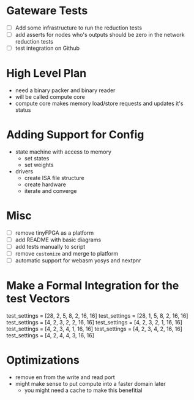 # Gateware Tests
 - [ ] Add some infrastructure to run the reduction tests
 - [ ] add asserts for nodes who's outputs should be zero
in the network reduction tests
 - [ ] test integration on Github

# High Level Plan
 - need a binary packer and binary reader
 - will be called compute core
 - compute core makes memory load/store requests
 and updates it's status

# Adding Support for Config
 - state machine with access to memory
   - set states
   - set weights
 - drivers
   - create ISA file structure
   - create hardware
   - iterate and converge

# Misc
 - [ ] remove tinyFPGA as a platform
 - [ ] add README with basic diagrams
 - [ ] add tests manually to script
 - [ ] remove `customize` and merge to platform
 - [ ] automatic support for webasm yosys and nextpnr

# Make a Formal Integration for the test Vectors
test_settings = [28, 2, 5, 8, 2, 16, 16]
test_settings = [28, 1, 5, 8, 2, 16, 16]
test_settings = [4, 2, 3, 2, 2, 16, 16]
test_settings = [4, 2, 3, 2, 1, 16, 16]
test_settings = [4, 2, 3, 4, 1, 16, 16]
test_settings = [4, 2, 3, 4, 2, 16, 16]
test_settings = [4, 2, 4, 4, 3, 16, 16]

# Optimizations
 - remove en from the write and read port
 - might make sense to put compute into a
faster domain later
   - you might need a cache to make this
benefitial
